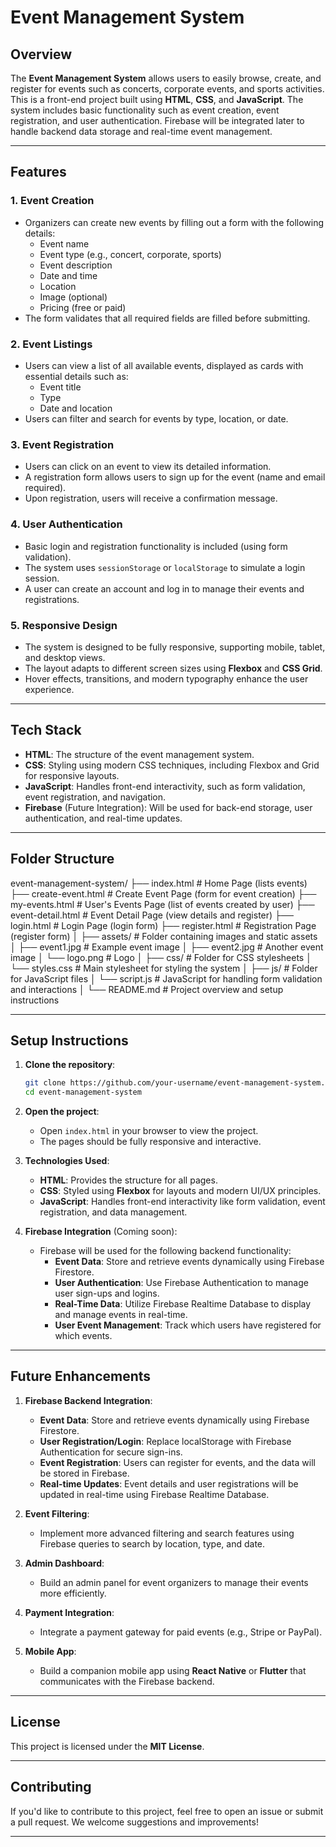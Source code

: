# Event Management System

## Overview

The **Event Management System** allows users to easily browse, create, and register for events such as concerts, corporate events, and sports activities. This is a front-end project built using **HTML**, **CSS**, and **JavaScript**. The system includes basic functionality such as event creation, event registration, and user authentication. Firebase will be integrated later to handle backend data storage and real-time event management.

---

## Features

### 1. **Event Creation**
   - Organizers can create new events by filling out a form with the following details:
     - Event name
     - Event type (e.g., concert, corporate, sports)
     - Event description
     - Date and time
     - Location
     - Image (optional)
     - Pricing (free or paid)
   - The form validates that all required fields are filled before submitting.

### 2. **Event Listings**
   - Users can view a list of all available events, displayed as cards with essential details such as:
     - Event title
     - Type
     - Date and location
   - Users can filter and search for events by type, location, or date.

### 3. **Event Registration**
   - Users can click on an event to view its detailed information.
   - A registration form allows users to sign up for the event (name and email required).
   - Upon registration, users will receive a confirmation message.

### 4. **User Authentication**
   - Basic login and registration functionality is included (using form validation).
   - The system uses `sessionStorage` or `localStorage` to simulate a login session.
   - A user can create an account and log in to manage their events and registrations.

### 5. **Responsive Design**
   - The system is designed to be fully responsive, supporting mobile, tablet, and desktop views.
   - The layout adapts to different screen sizes using **Flexbox** and **CSS Grid**.
   - Hover effects, transitions, and modern typography enhance the user experience.

---

## Tech Stack

- **HTML**: The structure of the event management system.
- **CSS**: Styling using modern CSS techniques, including Flexbox and Grid for responsive layouts.
- **JavaScript**: Handles front-end interactivity, such as form validation, event registration, and navigation.
- **Firebase** (Future Integration): Will be used for back-end storage, user authentication, and real-time updates.

---

## Folder Structure

event-management-system/ ├── index.html # Home Page (lists events) ├── create-event.html # Create Event Page (form for event creation) ├── my-events.html # User's Events Page (list of events created by user) ├── event-detail.html # Event Detail Page (view details and register) ├── login.html # Login Page (login form) ├── register.html # Registration Page (register form) │ ├── assets/ # Folder containing images and static assets │ ├── event1.jpg # Example event image │ ├── event2.jpg # Another event image │ └── logo.png # Logo │ ├── css/ # Folder for CSS stylesheets │ └── styles.css # Main stylesheet for styling the system │ ├── js/ # Folder for JavaScript files │ └── script.js # JavaScript for handling form validation and interactions │ └── README.md # Project overview and setup instructions


---

## Setup Instructions

1. **Clone the repository**:
    ```bash
    git clone https://github.com/your-username/event-management-system.git
    cd event-management-system
    ```

2. **Open the project**:
    - Open `index.html` in your browser to view the project.
    - The pages should be fully responsive and interactive.
  
3. **Technologies Used**:
    - **HTML**: Provides the structure for all pages.
    - **CSS**: Styled using **Flexbox** for layouts and modern UI/UX principles.
    - **JavaScript**: Handles front-end interactivity like form validation, event registration, and data management.
  
4. **Firebase Integration** (Coming soon):
    - Firebase will be used for the following backend functionality:
      - **Event Data**: Store and retrieve events dynamically using Firebase Firestore.
      - **User Authentication**: Use Firebase Authentication to manage user sign-ups and logins.
      - **Real-Time Data**: Utilize Firebase Realtime Database to display and manage events in real-time.
      - **User Event Management**: Track which users have registered for which events.

---

## Future Enhancements

1. **Firebase Backend Integration**:
   - **Event Data**: Store and retrieve events dynamically using Firebase Firestore.
   - **User Registration/Login**: Replace localStorage with Firebase Authentication for secure sign-ins.
   - **Event Registration**: Users can register for events, and the data will be stored in Firebase.
   - **Real-time Updates**: Event details and user registrations will be updated in real-time using Firebase Realtime Database.

2. **Event Filtering**:
   - Implement more advanced filtering and search features using Firebase queries to search by location, type, and date.

3. **Admin Dashboard**:
   - Build an admin panel for event organizers to manage their events more efficiently.

4. **Payment Integration**:
   - Integrate a payment gateway for paid events (e.g., Stripe or PayPal).

5. **Mobile App**:
   - Build a companion mobile app using **React Native** or **Flutter** that communicates with the Firebase backend.

---

## License

This project is licensed under the **MIT License**.

---

## Contributing

If you'd like to contribute to this project, feel free to open an issue or submit a pull request. We welcome suggestions and improvements!

---
